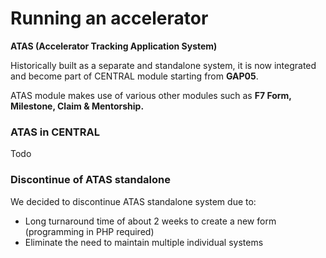 # Running an accelerator

**ATAS \(Accelerator Tracking Application System\)**

Historically built as a separate and standalone system, it is now integrated and become part of CENTRAL module starting from **GAP05**. 

ATAS module makes use of various other modules such as **F7 Form, Milestone, Claim & Mentorship.** 

### ATAS in CENTRAL

Todo

### Discontinue of ATAS standalone

We decided to discontinue ATAS standalone system due to:

* Long turnaround time of about 2 weeks to create a new form \(programming in PHP required\)
* Eliminate the need to maintain multiple individual systems

